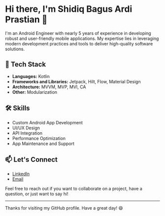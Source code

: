 # Hi there, I'm Shidiq Bagus Ardi Prastian 👋

I'm an Android Engineer with nearly 5 years of experience in developing robust and user-friendly mobile applications. My expertise lies in leveraging modern development practices and tools to deliver high-quality software solutions.

## 🔧 Tech Stack

- **Languages:** Kotlin
- **Frameworks and Libraries:** Jetpack, Hilt, Flow, Material Design
- **Architecture:** MVVM, MVP, MVI, CA
- **Other:** Modularization

## 🛠️ Skills

- Custom Android App Development
- UI/UX Design
- API Integration
- Performance Optimization
- App Maintenance and Support

## 📫 Let's Connect

- [LinkedIn](https://www.linkedin.com/in/shidiqbagoes)
- [Email](mailto:shidiq911@gmail.com)

Feel free to reach out if you want to collaborate on a project, have a question, or just want to say hi!

---

Thanks for visiting my GitHub profile. Have a great day! 😄
